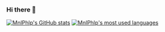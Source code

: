 ### Hi there 👋

[![MnlPhlp's GitHub stats](https://github-readme-stats.vercel.app/api?username=MnlPhlp&show_icons=true&theme=dark)](https://github.com/anuraghazra/github-readme-stats)
[![MnlPhlp's most used languages](https://github-readme-stats.vercel.app/api/top-langs?username=MnlPhlp&show_icons=true&theme=dark)](https://github.com/anuraghazra/github-readme-stats)

<!--
**MnlPhlp/MnlPhlp** is a ✨ _special_ ✨ repository because its `README.md` (this file) appears on your GitHub profile.

Here are some ideas to get you started:

- 🔭 I’m currently working on ...
- 🌱 I’m currently learning ...
- 👯 I’m looking to collaborate on ...
- 🤔 I’m looking for help with ...
- 💬 Ask me about ...
- 📫 How to reach me: ...
- 😄 Pronouns: ...
- ⚡ Fun fact: ...
-->
